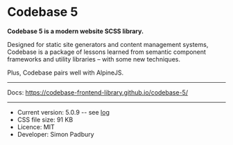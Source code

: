 # Codebase 5

**Codebase 5 is a modern website SCSS library.**

Designed for static site generators and content management systems, Codebase is a package of lessons learned from semantic component frameworks and utility libraries – with some new techniques.

Plus, Codebase pairs well with AlpineJS.

***

Docs: https://codebase-frontend-library.github.io/codebase-5/

***

* Current version: 5.0.9 -- see [log](https://github.com/codebase-frontend-library/codebase-5/blob/main/LOG.md)
* CSS file size: 91 KB
* Licence: MIT
* Developer: Simon Padbury